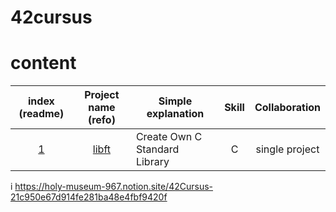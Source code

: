 # 42cursus


# content

|index (readme)|Project name (refo)|Simple explanation|Skill|Collaboration|
|:---:|:---:|---|:---:|:---:|
|[1](#libft)|[libft](https://https://github.com/mantoing/libft)|Create Own C Standard Library|C|single project|

i
https://holy-museum-967.notion.site/42Cursus-21c950e67d914fe281ba48e4fbf9420f
